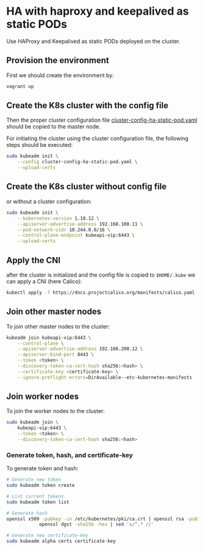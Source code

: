 # HA with haproxy and keepalived as static PODs

Use HAProxy and Keepalived as static PODs deployed on the cluster.

## Provision the environment

First we should create the environment by:

```bash
vagrant up
```

## Create the K8s cluster with the config file

Then the proper cluster configuration file [cluster-config-ha-static-pod.yaml](../../../manifests/cluster-configs/cluster-config-ha-static-pod.yaml) should be copied to the master node.

For initiating the cluster using the cluster configuration file, the following steps should be executed:

```bash
sudo kubeadm init \
    --config cluster-config-ha-static-pod.yaml \
    --upload-certs
```

## Create the K8s cluster without config file

or without a cluster configuration:

```bash
sudo kubeadm init \
    --kubernetes-version 1.18.12 \
    --apiserver-advertise-address 192.168.100.11 \
    --pod-network-cidr 10.244.0.0/16 \
    --control-plane-endpoint kubeapi-vip:6443 \
    --upload-certs
```

## Apply the CNI

after the cluster is initialized and the config file is copied to `$HOME/.kube` we can apply a CNI (here Calico):

```bash
kubectl apply -f https://docs.projectcalico.org/manifests/calico.yaml
```

## Join other master nodes

To join other master nodes to the cluster:

```bash
kubeadm join kubeapi-vip:6443 \
    --control-plane \
    --apiserver-advertise-address 192.168.200.12 \
    --apiserver-bind-port 8443 \
    --token <token> \
    --discovery-token-ca-cert-hash sha256:<hash> \
    --certificate-key <certificate-key> \
    --ignore-preflight-errors=DirAvailable--etc-kubernetes-manifests
```

## Join worker nodes

To join the worker nodes to the cluster:

```bash
sudo kubeadm join \
    kubeapi-vip:6443 \
    --token <token> \
    --discovery-token-ca-cert-hash sha256:<hash>
```

### Generate token, hash, and certificate-key

To generate token and hash:

```bash
# Generate new token
sudo kubeadm token create

# List current tokens
sudo kubeadm token list

# Generate hash
openssl x509 -pubkey -in /etc/kubernetes/pki/ca.crt | openssl rsa -pubin -outform der 2>/dev/null | \
            openssl dgst -sha256 -hex | sed 's/^.* //'

# Generate new certificate-key
sudo kubeadm alpha certs certificate-key
```
